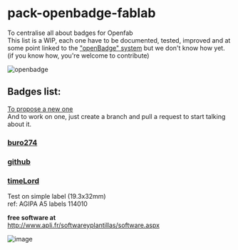 # pack-openbadge-fablab
To centralise all about badges for Openfab  
This list is a WIP, each one have to be documented, tested, improved and at some point linked to the ["openBadge" system](https://openbadges.org/) but we don't know how yet. (if you know how, you're welcome to contribute) 

![openbadge](http://4ben.dk/lo/wp-content/uploads/2014/03/openbadge.png)

## Badges list:

[To propose a new one](https://github.com/openfab-lab/pack-openbadge-fablab/issues)  
And to work on one, just create a branch and pull a request to start talking about it.
### [buro274](/badge-buro274.md)
### [github](/badge-github.md)
### [timeLord](/badge-timelord.md)

Test on simple label (19.3x32mm)  
ref: AGIPA A5 labels 114010   

**free software at**    
http://www.apli.fr/softwareyplantillas/software.aspx

![image](https://user-images.githubusercontent.com/12049360/28788001-dbd773b0-761e-11e7-8e35-87dd0a0c89b7.png)
